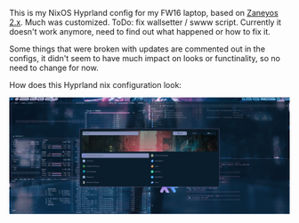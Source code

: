 This is my NixOS Hyprland config for my FW16 laptop, based on [Zaneyos 2.x](https://gitlab.com/Zaney/zaneyos/-/tree/main?ref_type=heads).
Much was customized.
ToDo: fix wallsetter / swww script. Currently it doesn't work anymore, need to find out what happened or how to fix it. 

Some things that were broken with updates are commented out in the configs, it didn't seem to have much impact on looks or functinality, so no need to change for now.

How does this Hyprland nix configuration look:

<img src= https://github.com/timoteuszelle/taezeasystems/blob/main/demo.png>
